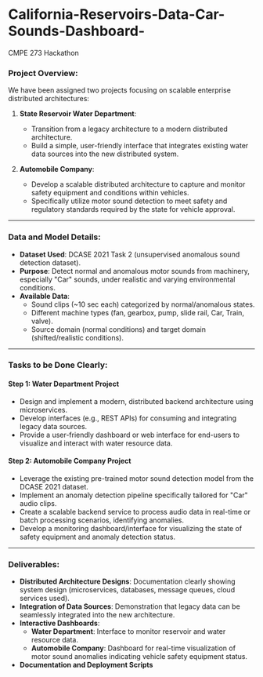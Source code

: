 # California-Reservoirs-Data-Car-Sounds-Dashboard-
CMPE 273 Hackathon

### Project Overview:
We have been assigned two projects focusing on scalable enterprise distributed architectures:

1. **State Reservoir Water Department**:
    - Transition from a legacy architecture to a modern distributed architecture.
    - Build a simple, user-friendly interface that integrates existing water data sources into the new distributed system.

2. **Automobile Company**:
    - Develop a scalable distributed architecture to capture and monitor safety equipment and conditions within vehicles.
    - Specifically utilize motor sound detection to meet safety and regulatory standards required by the state for vehicle approval.

---

### Data and Model Details:

- **Dataset Used**: DCASE 2021 Task 2 (unsupervised anomalous sound detection dataset).
- **Purpose**: Detect normal and anomalous motor sounds from machinery, especially "Car" sounds, under realistic and varying environmental conditions.
- **Available Data**:
    - Sound clips (~10 sec each) categorized by normal/anomalous states.
    - Different machine types (fan, gearbox, pump, slide rail, Car, Train, valve).
    - Source domain (normal conditions) and target domain (shifted/realistic conditions).

---

### Tasks to be Done Clearly:

#### Step 1: **Water Department Project**
- Design and implement a modern, distributed backend architecture using microservices.
- Develop interfaces (e.g., REST APIs) for consuming and integrating legacy data sources.
- Provide a user-friendly dashboard or web interface for end-users to visualize and interact with water resource data.

#### Step 2: **Automobile Company Project**
- Leverage the existing pre-trained motor sound detection model from the DCASE 2021 dataset.
- Implement an anomaly detection pipeline specifically tailored for "Car" audio clips.
- Create a scalable backend service to process audio data in real-time or batch processing scenarios, identifying anomalies.
- Develop a monitoring dashboard/interface for visualizing the state of safety equipment and anomaly detection status.

---

### Deliverables:
- **Distributed Architecture Designs**: Documentation clearly showing system design (microservices, databases, message queues, cloud services used).
- **Integration of Data Sources**: Demonstration that legacy data can be seamlessly integrated into the new architecture.
- **Interactive Dashboards**:
    - **Water Department**: Interface to monitor reservoir and water resource data.
    - **Automobile Company**: Dashboard for real-time visualization of motor sound anomalies indicating vehicle safety equipment status.
- **Documentation and Deployment Scripts**

